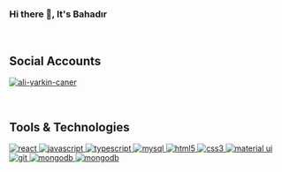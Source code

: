 ### Hi there 👋, It's Bahadır

<br>

## Social Accounts

<a href="https://www.linkedin.com/in/bahadirustabasi/" target="_blank" rel="nofollow"><img align="center"
		src="https://camo.githubusercontent.com/a80d00f23720d0bc9f55481cfcd77ab79e141606829cf16ec43f8cacc7741e46/68747470733a2f2f696d672e736869656c64732e696f2f62616467652f4c696e6b6564496e2d3030373742353f7374796c653d666f722d7468652d6261646765266c6f676f3d6c696e6b6564696e266c6f676f436f6c6f723d7768697465"
		alt="ali-yarkin-caner"
		data-canonical-src="https://img.shields.io/badge/LinkedIn-0077B5?style=for-the-badge&amp;logo=linkedin&amp;logoColor=white"
		style="max-width: 100%;"></a>

<br>

## Tools & Technologies

<a href="https://reactjs.org/" rel="nofollow">
	<img src="https://camo.githubusercontent.com/268ac512e333b69600eb9773a8f80b7a251f4d6149642a50a551d4798183d621/68747470733a2f2f696d672e736869656c64732e696f2f62616467652f52656163742d3230323332413f7374796c653d666f722d7468652d6261646765266c6f676f3d7265616374266c6f676f436f6c6f723d363144414642"
		alt="react"
		data-canonical-src="https://img.shields.io/badge/React-20232A?style=for-the-badge&amp;logo=react&amp;logoColor=61DAFB"
		style="max-width: 100%;">
</a>

<a href="https://developer.mozilla.org/en-US/docs/Web/JavaScript" rel="nofollow">
	<img src="https://camo.githubusercontent.com/93c855ae825c1757f3426f05a05f4949d3b786c5b22d0edb53143a9e8f8499f6/68747470733a2f2f696d672e736869656c64732e696f2f62616467652f4a6176615363726970742d3332333333303f7374796c653d666f722d7468652d6261646765266c6f676f3d6a617661736372697074266c6f676f436f6c6f723d463744463145"
		alt="javascript"
		data-canonical-src="https://img.shields.io/badge/JavaScript-323330?style=for-the-badge&amp;logo=javascript&amp;logoColor=F7DF1E"
		style="max-width: 100%;">
</a>

<a href="https://www.typescriptlang.org/" rel="nofollow">
	<img src="https://camo.githubusercontent.com/6cf9abe9d706421df40ff4feff208a5728df2b77f9eb21f24d09df00a0d69203/68747470733a2f2f696d672e736869656c64732e696f2f62616467652f547970655363726970742d3030374143433f7374796c653d666f722d7468652d6261646765266c6f676f3d74797065736372697074266c6f676f436f6c6f723d7768697465"
		alt="typescript"
		data-canonical-src="https://img.shields.io/badge/TypeScript-007ACC?style=for-the-badge&amp;logo=typescript&amp;logoColor=white"
		style="max-width: 100%;">
</a>

<a href="https://www.mysql.com/" rel="nofollow">
	<img src="https://camo.githubusercontent.com/a4a4a017a5d519d7c4ce2a3cd3d2194fb7af4b1ca424850784565007c2acc7d8/68747470733a2f2f696d672e736869656c64732e696f2f62616467652f4d7953514c2d3030354338343f7374796c653d666f722d7468652d6261646765266c6f676f3d6d7973716c266c6f676f436f6c6f723d7768697465"
		alt="mysql"
		data-canonical-src="https://img.shields.io/badge/MySQL-005C84?style=for-the-badge&amp;logo=mysql&amp;logoColor=white"
		style="max-width: 100%;">
</a>

<a href="https://www.w3.org/html/" rel="nofollow">
	<img src="https://camo.githubusercontent.com/d63d473e728e20a286d22bb2226a7bf45a2b9ac6c72c59c0e61e9730bfe4168c/68747470733a2f2f696d672e736869656c64732e696f2f62616467652f48544d4c352d4533344632363f7374796c653d666f722d7468652d6261646765266c6f676f3d68746d6c35266c6f676f436f6c6f723d7768697465"
		alt="html5"
		data-canonical-src="https://img.shields.io/badge/HTML5-E34F26?style=for-the-badge&amp;logo=html5&amp;logoColor=white"
		style="max-width: 100%;">
</a>

<a href="https://www.w3schools.com/css/" rel="nofollow">
	<img src="https://camo.githubusercontent.com/3a0f693cfa032ea4404e8e02d485599bd0d192282b921026e89d271aaa3d7565/68747470733a2f2f696d672e736869656c64732e696f2f62616467652f435353332d3135373242363f7374796c653d666f722d7468652d6261646765266c6f676f3d63737333266c6f676f436f6c6f723d7768697465"
		alt="css3"
		data-canonical-src="https://img.shields.io/badge/CSS3-1572B6?style=for-the-badge&amp;logo=css3&amp;logoColor=white"
		style="max-width: 100%;">
</a>

<a href="https://mui.com/" rel="nofollow">
	<img src="https://camo.githubusercontent.com/817fc7ba268e7e1fa114cbc4328bb326913cf392f5e2077ccc7b5f0e90a77109/68747470733a2f2f696d672e736869656c64732e696f2f62616467652f4d6174657269616c25323055492d3030374646463f7374796c653d666f722d7468652d6261646765266c6f676f3d6d7569266c6f676f436f6c6f723d7768697465"
		alt="material ui"
		data-canonical-src="https://img.shields.io/badge/Material%20UI-007FFF?style=for-the-badge&amp;logo=mui&amp;logoColor=white"
		style="max-width: 100%;">
</a>

<a href="https://git-scm.com/" rel="nofollow">
	<img src="https://camo.githubusercontent.com/06c6858186510906c21d8c951168d55d976d7dfb9176ed6125c55b8a7de0baae/68747470733a2f2f696d672e736869656c64732e696f2f62616467652f4749542d4534344333303f7374796c653d666f722d7468652d6261646765266c6f676f3d676974266c6f676f436f6c6f723d7768697465"
		alt="git"
		data-canonical-src="https://img.shields.io/badge/GIT-E44C30?style=for-the-badge&amp;logo=git&amp;logoColor=white"
		style="max-width: 100%;">
</a>

<a href="https://www.mongodb.com/" rel="nofollow">
	<img src="https://camo.githubusercontent.com/72e92f69f36703548704a9eeda2a9889c2756b5e08f01a9aec6e658c148d014e/68747470733a2f2f696d672e736869656c64732e696f2f62616467652f4d6f6e676f44422d3445413934423f7374796c653d666f722d7468652d6261646765266c6f676f3d6d6f6e676f6462266c6f676f436f6c6f723d7768697465"
		alt="mongodb"
		data-canonical-src="https://img.shields.io/badge/MongoDB-4EA94B?style=for-the-badge&amp;logo=mongodb&amp;logoColor=white"
		style="max-width: 100%;">
</a>

<a href="#">
	<img src="![dotnet](https://github.com/bahadirsoy/bahadirsoy/assets/41841980/28c98149-167c-42e5-9e94-09f349a8f75a)"
		alt="mongodb"
		data-canonical-src="https://img.shields.io/badge/MongoDB-4EA94B?style=for-the-badge&amp;logo=mongodb&amp;logoColor=white"
		style="max-width: 100%;">
</a>

<br>

<!--
**bahadirsoy/bahadirsoy** is a ✨ _special_ ✨ repository because its `README.md` (this file) appears on your GitHub profile.

Here are some ideas to get you started:

- 🔭 I’m currently working on ...
- 🌱 I’m currently learning ...
- 👯 I’m looking to collaborate on ...
- 🤔 I’m looking for help with ...
- 💬 Ask me about ...
- 📫 How to reach me: ...
- 😄 Pronouns: ...
- ⚡ Fun fact: ...
-->